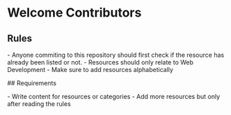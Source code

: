 # Welcome Contributors

## Rules
<p>
- Anyone commiting to this repository should first check if the resource has already been listed or not.
- Resources should only relate to Web Development
- Make sure to add resources alphabetically
</p>
## Requirements
<p>
- Write content for resources or categories
- Add more resources but only after reading the rules
</p>
